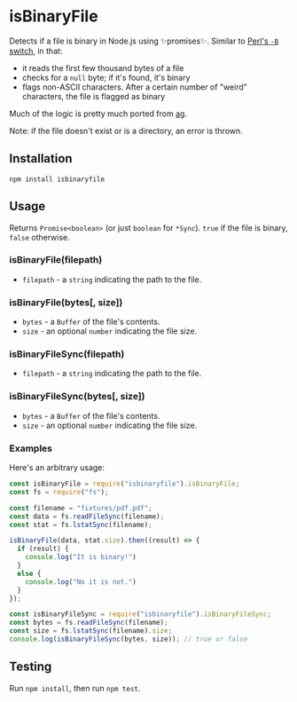 # isBinaryFile

Detects if a file is binary in Node.js using ✨promises✨. Similar
to [Perl's `-B` switch](http://stackoverflow.com/questions/899206/how-does-perl-know-a-file-is-binary), in that:

- it reads the first few thousand bytes of a file
- checks for a `null` byte; if it's found, it's binary
- flags non-ASCII characters. After a certain number of "weird" characters, the file is flagged as binary

Much of the logic is pretty much ported from [ag](https://github.com/ggreer/the_silver_searcher).

Note: if the file doesn't exist or is a directory, an error is thrown.

## Installation

```
npm install isbinaryfile
```

## Usage

Returns `Promise<boolean>` (or just `boolean` for `*Sync`). `true` if the file is binary, `false` otherwise.

### isBinaryFile(filepath)

* `filepath` - a `string` indicating the path to the file.

### isBinaryFile(bytes[, size])

* `bytes` - a `Buffer` of the file's contents.
* `size` - an optional `number` indicating the file size.

### isBinaryFileSync(filepath)

* `filepath` - a `string` indicating the path to the file.

### isBinaryFileSync(bytes[, size])

* `bytes` - a `Buffer` of the file's contents.
* `size` - an optional `number` indicating the file size.

### Examples

Here's an arbitrary usage:

```javascript
const isBinaryFile = require("isbinaryfile").isBinaryFile;
const fs = require("fs");

const filename = "fixtures/pdf.pdf";
const data = fs.readFileSync(filename);
const stat = fs.lstatSync(filename);

isBinaryFile(data, stat.size).then((result) => {
  if (result) {
    console.log("It is binary!")
  }
  else {
    console.log("No it is not.")
  }
});

const isBinaryFileSync = require("isbinaryfile").isBinaryFileSync;
const bytes = fs.readFileSync(filename);
const size = fs.lstatSync(filename).size;
console.log(isBinaryFileSync(bytes, size)); // true or false
```

## Testing

Run `npm install`, then run `npm test`.
